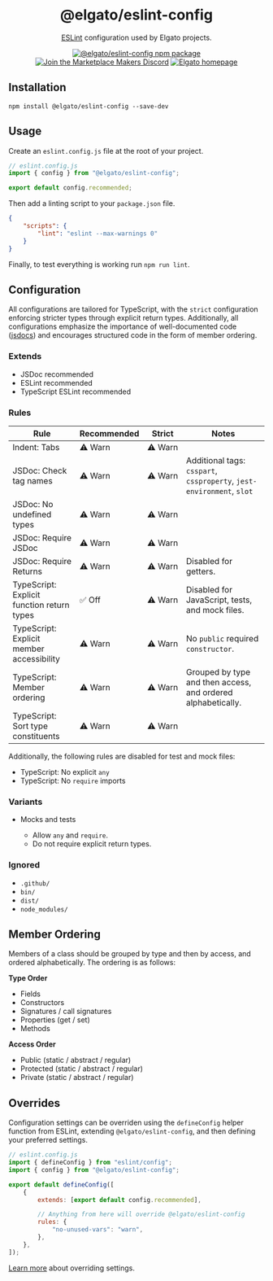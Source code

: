 <div align="center">

# @elgato/eslint-config

[ESLint](https://https://eslint.org/) configuration used by Elgato projects.

[![@elgato/eslint-config npm package](https://img.shields.io/npm/v/%40elgato/eslint-config?logo=npm&logoColor=white)](https://www.npmjs.com/package/@elgato/eslint-config)
[![Join the Marketplace Makers Discord](https://img.shields.io/badge/Marketplace%20Makers-5662f6?labelColor=grey&logo=discord&logoColor=white)](https://discord.gg/GehBUcu627)
[![Elgato homepage](https://img.shields.io/badge/Elgato-3431cf?labelColor=grey&logo=elgato)](https://elgato.com)

</div>

## Installation

```
npm install @elgato/eslint-config --save-dev
```

## Usage

Create an `eslint.config.js` file at the root of your project.

```js
// eslint.config.js
import { config } from "@elgato/eslint-config";

export default config.recommended;
```

Then add a linting script to your `package.json` file.

```json
{
    "scripts": {
        "lint": "eslint --max-warnings 0"
    }
}
```

Finally, to test everything is working run `npm run lint`.

## Configuration

All configurations are tailored for TypeScript, with the `strict` configuration enforcing stricter types through explicit return types. Additionally, all configurations emphasize the importance of well-documented code ([jsdocs](https://jsdoc.app/)) and encourages structured code in the form of member ordering.

### Extends

- JSDoc recommended
- ESLint recommended
- TypeScript ESLint recommended

### Rules

| Rule                                       | Recommended  | Strict       | Notes                                                                 |
| ------------------------------------------ | ------------ | ------------ | --------------------------------------------------------------------- |
| Indent: Tabs                               | ⚠️&nbsp;Warn | ⚠️&nbsp;Warn |                                                                       |
| JSDoc: Check tag names                     | ⚠️&nbsp;Warn | ⚠️&nbsp;Warn | Additional tags: `csspart`, `cssproperty`, `jest-environment`, `slot` |
| JSDoc: No undefined types                  | ⚠️&nbsp;Warn | ⚠️&nbsp;Warn |                                                                       |
| JSDoc: Require JSDoc                       | ⚠️&nbsp;Warn | ⚠️&nbsp;Warn |                                                                       |
| JSDoc: Require Returns                     | ⚠️&nbsp;Warn | ⚠️&nbsp;Warn | Disabled for getters.                                                 |
| TypeScript: Explicit function return types | ✅ Off       | ⚠️&nbsp;Warn | Disabled for JavaScript, tests, and mock files.                       |
| TypeScript: Explicit member accessibility  | ⚠️&nbsp;Warn | ⚠️&nbsp;Warn | No `public` required `constructor`.                                   |
| TypeScript: Member ordering                | ⚠️&nbsp;Warn | ⚠️&nbsp;Warn | Grouped by type and then access, and ordered alphabetically.          |
| TypeScript: Sort type constituents         | ⚠️&nbsp;Warn | ⚠️&nbsp;Warn |                                                                       |

Additionally, the following rules are disabled for test and mock files:

- TypeScript: No explicit `any`
- TypeScript: No `require` imports

### Variants

- Mocks and tests

    - Allow `any` and `require`.
    - Do not require explicit return types.

### Ignored

- `.github/`
- `bin/`
- `dist/`
- `node_modules/`

## Member Ordering

Members of a class should be grouped by type and then by access, and ordered alphabetically. The ordering is as follows:

**Type Order**

- Fields
- Constructors
- Signatures / call signatures
- Properties (get / set)
- Methods

**Access Order**

- Public (static / abstract / regular)
- Protected (static / abstract / regular)
- Private (static / abstract / regular)

## Overrides

Configuration settings can be overriden using the `defineConfig` helper function from ESLint, extending `@elgato/eslint-config`, and then defining your preferred settings.

```js
// eslint.config.js
import { defineConfig } from "eslint/config";
import { config } from "@elgato/eslint-config";

export default defineConfig([
	{
		extends: [export default config.recommended],

		// Anything from here will override @elgato/eslint-config
		rules: {
			"no-unused-vars": "warn",
		},
	},
]);
```

[Learn more](https://eslint.org/docs/latest/extend/shareable-configs#overriding-settings-from-shareable-configs) about overriding settings.
